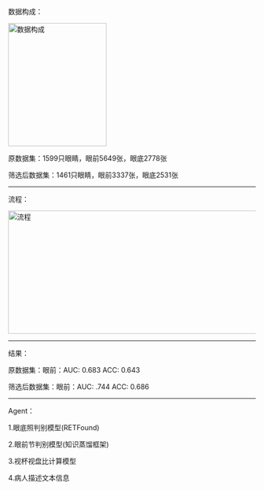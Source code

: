 
数据构成：

<img width="200" height="250" alt="数据构成" src="https://github.com/user-attachments/assets/02c1e98d-ee1a-4991-b700-12c18a3a248b" />

原数据集：1599只眼睛，眼前5649张，眼底2778张

筛选后数据集：1461只眼睛，眼前3337张，眼底2531张
***
流程：
  
<img width="600" height="250" alt="流程" src="https://github.com/user-attachments/assets/3cf28ada-1afb-4c1a-825f-126c722eac9d" />

***
结果：

原数据集：眼前：AUC: 0.683  ACC: 0.643 

筛选后数据集：眼前：AUC: .744  ACC: 0.686

***
Agent：

1.眼底照判别模型(RETFound)

2.眼前节判别模型(知识蒸馏框架)

3.视杯视盘比计算模型

4.病人描述文本信息
